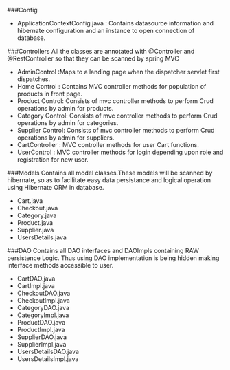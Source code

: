 ###Config
- ApplicationContextConfig.java : Contains datasource information and hibernate configuration and an instance to open connection of database.

###Controllers 
 All the classes are annotated with @Controller and @RestController so that they can be scanned by spring MVC
 -	AdminControl :Maps to a landing page when the dispatcher servlet first dispatches.
 -	Home Control : Contains MVC controller methods for population of products in front page.
 -	Product Control: Consists of mvc controller methods to perform Crud operations by admin for products.
 -	Category Control: Consists of mvc controller methods to perform Crud operations by admin for categories.
 -	Supplier Control: Consists of mvc controller methods to perform Crud operations by admin for suppliers.
 -	CartController : MVC controller methods for user Cart functions.
 - UserControl : MVC controller methods for login depending upon role and registration for new user.
 
 
###Models
 Contains all model classes.These models will be scanned by hibernate, so as to facilitate easy data persistance and logical operation using Hibernate ORM in database.
 -   Cart.java
 -   Checkout.java
 -   Category.java
 -   Product.java
 -   Supplier.java
 -   UsersDetails.java
 
###DAO 
 Contains all DAO interfaces and DAOImpls containing RAW persistence Logic. 
 Thus using DAO implementation is being hidden making interface methods accessible to user.
 - CartDAO.java
 - CartImpl.java
 - CheckoutDAO.java
 - CheckoutImpl.java
 - CategoryDAO.java
 - CategoryImpl.java
 - ProductDAO.java
 - ProductImpl.java
 - SupplierDAO.java
 - SupplierImpl.java
 - UsersDetailsDAO.java
 - UsersDetailsImpl.java
